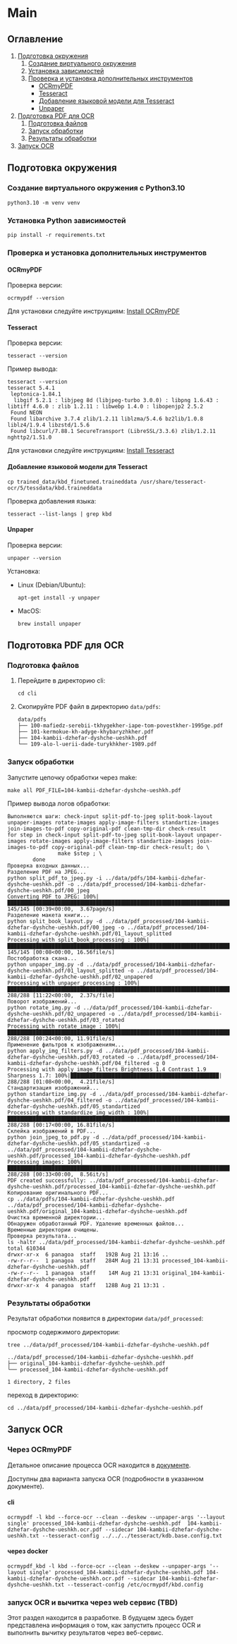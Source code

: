 # Main

## Оглавление
1. [Подготовка окружения](#подготовка-окружения)
   1. [Создание виртуального окружения](#создание-виртуального-окружения-с-python310)
   2. [Установка зависимостей](#установка-python-зависимостей)
   3. [Проверка и установка дополнительных инструментов](#проверка-и-установка-дополнительных-инструментов)
      - [OCRmyPDF](#ocrmypdf)
      - [Tesseract](#tesseract)
      - [Добавление языковой модели для Tesseract](#добавление-языковой-модели-для-tesseract)
      - [Unpaper](#unpaper)
2. [Подготовка PDF для OCR](#подготовка-pdf-для-ocr)
   1. [Подготовка файлов](#подготовка-файлов)
   2. [Запуск обработки](#запуск-обработки)
   3. [Результаты обработки](#результаты-обработки)
3. [Запуск OCR](#запуск-ocr)

## Подготовка окружения

### Создание виртуального окружения с Python3.10

```shell
python3.10 -m venv venv
```

### Установка Python зависимостей

```shell
pip install -r requirements.txt
```

### Проверка и установка дополнительных инструментов

#### OCRmyPDF

Проверка версии:
```shell
ocrmypdf --version
```

Для установки следуйте инструкциям: [Install OCRmyPDF](https://ocrmypdf.readthedocs.io/en/latest/installation.html)

#### Tesseract

Проверка версии:
```shell
tesseract --version 
```

Пример вывода:
```shell
tesseract --version                         
tesseract 5.4.1
 leptonica-1.84.1
  libgif 5.2.1 : libjpeg 8d (libjpeg-turbo 3.0.0) : libpng 1.6.43 : libtiff 4.6.0 : zlib 1.2.11 : libwebp 1.4.0 : libopenjp2 2.5.2
 Found NEON
 Found libarchive 3.7.4 zlib/1.2.11 liblzma/5.4.6 bz2lib/1.0.8 liblz4/1.9.4 libzstd/1.5.6
 Found libcurl/7.88.1 SecureTransport (LibreSSL/3.3.6) zlib/1.2.11 nghttp2/1.51.0
```

Для установки следуйте инструкциям: [Install Tesseract](https://tesseract-ocr.github.io/tessdoc/Installation.html)

#### Добавление языковой модели для Tesseract

```shell
cp trained_data/kbd_finetuned.traineddata /usr/share/tesseract-ocr/5/tessdata/kbd.traineddata
```

Проверка добавления языка:
```shell
tesseract --list-langs | grep kbd
```

#### Unpaper

Проверка версии:
```shell
unpaper --version
```

Установка:
- Linux (Debian/Ubuntu):
  ```shell
  apt-get install -y unpaper
  ```
- MacOS:
  ```shell
  brew install unpaper
  ```

## Подготовка PDF для OCR

### Подготовка файлов

1. Перейдите в директорию cli:
   ```shell
   cd cli
   ```

2. Скопируйте PDF файл в директорию `data/pdfs`:
   ```
   data/pdfs
   ├── 100-mafiedz-serebii-tkhygekher-iape-tom-povestkher-1995ge.pdf
   ├── 101-kermokue-kh-adyge-khybaryzhkher.pdf
   ├── 104-kambii-dzhefar-dyshche-ueshkh.pdf
   └── 109-alo-l-uerii-dade-turykhkher-1989.pdf
   ```

### Запуск обработки

Запустите цепочку обработки через make:
```shell
make all PDF_FILE=104-kambii-dzhefar-dyshche-ueshkh.pdf
```

Пример вывода логов обработки:
```shell
Выполняются шаги: check-input split-pdf-to-jpeg split-book-layout unpaper-images rotate-images apply-image-filters standartize-images join-images-to-pdf copy-original-pdf clean-tmp-dir check-result
for step in check-input split-pdf-to-jpeg split-book-layout unpaper-images rotate-images apply-image-filters standartize-images join-images-to-pdf copy-original-pdf clean-tmp-dir check-result; do \
                make $step ; \
        done
Проверка входных данных...
Разделение PDF на JPEG...
python split_pdf_to_jpeg.py -i ../data/pdfs/104-kambii-dzhefar-dyshche-ueshkh.pdf -o ../data/pdf_processed/104-kambii-dzhefar-dyshche-ueshkh.pdf/00_jpeg
Converting PDF to JPEG: 100%|██████████████████████████████████████████████████████████████████████████████████████████████████████| 145/145 [00:39<00:00,  3.67page/s]
Разделение макета книги...
python split_book_layout.py -d ../data/pdf_processed/104-kambii-dzhefar-dyshche-ueshkh.pdf/00_jpeg -o ../data/pdf_processed/104-kambii-dzhefar-dyshche-ueshkh.pdf/01_layout_splitted
Processing with split_book_processing : 100%|██████████████████████████████████████████████████████████████████████████████████████| 145/145 [00:08<00:00, 16.56file/s]
Постобработка скана...
python unpaper_img.py -d ../data/pdf_processed/104-kambii-dzhefar-dyshche-ueshkh.pdf/01_layout_splitted -o ../data/pdf_processed/104-kambii-dzhefar-dyshche-ueshkh.pdf/02_unpapered
Processing with unpaper_processing : 100%|█████████████████████████████████████████████████████████████████████████████████████████| 288/288 [11:22<00:00,  2.37s/file]
Поворот изображений...
python rotate_img.py -d ../data/pdf_processed/104-kambii-dzhefar-dyshche-ueshkh.pdf/02_unpapered -o ../data/pdf_processed/104-kambii-dzhefar-dyshche-ueshkh.pdf/03_rotated
Processing with rotate_image : 100%|███████████████████████████████████████████████████████████████████████████████████████████████| 288/288 [00:24<00:00, 11.91file/s]
Применение фильтров к изображениям...
python apply_img_filters.py -d ../data/pdf_processed/104-kambii-dzhefar-dyshche-ueshkh.pdf/03_rotated -o ../data/pdf_processed/104-kambii-dzhefar-dyshche-ueshkh.pdf/04_filtered -g 0
Processing with apply_image_filters Brightness 1.4 Contrast 1.9 Sharpness 1.7: 100%|███████████████████████████████████████████████| 288/288 [01:08<00:00,  4.21file/s]
Стандартизация изображений...
python standartize_img.py -d ../data/pdf_processed/104-kambii-dzhefar-dyshche-ueshkh.pdf/04_filtered -o ../data/pdf_processed/104-kambii-dzhefar-dyshche-ueshkh.pdf/05_standartized
Processing with standardize_img_width : 100%|██████████████████████████████████████████████████████████████████████████████████████| 288/288 [00:17<00:00, 16.81file/s]
Склейка изображений в PDF...
python join_jpeg_to_pdf.py -d ../data/pdf_processed/104-kambii-dzhefar-dyshche-ueshkh.pdf/05_standartized -o ../data/pdf_processed/104-kambii-dzhefar-dyshche-ueshkh.pdf/processed_104-kambii-dzhefar-dyshche-ueshkh.pdf
Processing images: 100%|█████████████████████████████████████████████████████████████████████████████████████████████████████████████| 288/288 [00:33<00:00,  8.56it/s]
PDF created successfully: ../data/pdf_processed/104-kambii-dzhefar-dyshche-ueshkh.pdf/processed_104-kambii-dzhefar-dyshche-ueshkh.pdf
Копирование оригинального PDF...
cp ../data/pdfs/104-kambii-dzhefar-dyshche-ueshkh.pdf ../data/pdf_processed/104-kambii-dzhefar-dyshche-ueshkh.pdf/original_104-kambii-dzhefar-dyshche-ueshkh.pdf
Очистка временной директории...
Обнаружен обработанный PDF. Удаление временных файлов...
Временные директории очищены.
Проверка результата...
ls -haltr ../data/pdf_processed/104-kambii-dzhefar-dyshche-ueshkh.pdf
total 610344
drwxr-xr-x  6 panagoa  staff   192B Aug 21 13:16 ..
-rw-r--r--  1 panagoa  staff   284M Aug 21 13:31 processed_104-kambii-dzhefar-dyshche-ueshkh.pdf
-rw-r--r--  1 panagoa  staff    14M Aug 21 13:31 original_104-kambii-dzhefar-dyshche-ueshkh.pdf
drwxr-xr-x  4 panagoa  staff   128B Aug 21 13:31 .
```

### Результаты обработки

Результат обработки появится в директории `data/pdf_processed`:

просмотр содержимого директории:
```shell
tree ../data/pdf_processed/104-kambii-dzhefar-dyshche-ueshkh.pdf
```

```shell    
../data/pdf_processed/104-kambii-dzhefar-dyshche-ueshkh.pdf
├── original_104-kambii-dzhefar-dyshche-ueshkh.pdf
└── processed_104-kambii-dzhefar-dyshche-ueshkh.pdf

1 directory, 2 files
```

переход в директорию:
```shell
cd ../data/pdf_processed/104-kambii-dzhefar-dyshche-ueshkh.pdf
```

## Запуск OCR

### Через OCRmyPDF

Детальное описание процесса OCR находится в [документе](tesseract/readme.md).

Доступны два варианта запуска OCR (подробности в указанном документе).

#### cli
```shell
ocrmypdf -l kbd --force-ocr --clean --deskew --unpaper-args '--layout single' processed_104-kambii-dzhefar-dyshche-ueshkh.pdf  104-kambii-dzhefar-dyshche-ueshkh.ocr.pdf --sidecar 104-kambii-dzhefar-dyshche-ueshkh.txt --tesseract-config ../../../tesseract/kdb.base.config.txt
```

#### через docker
```shell
ocrmypdf_kbd -l kbd --force-ocr --clean --deskew --unpaper-args '--layout single' processed_104-kambii-dzhefar-dyshche-ueshkh.pdf 104-kambii-dzhefar-dyshche-ueshkh.ocr.pdf --sidecar 104-kambii-dzhefar-dyshche-ueshkh.txt --tesseract-config /etc/ocrmypdf/kbd.config
```

### запуск OCR и вычитка через web сервис (TBD)
Этот раздел находится в разработке. В будущем здесь будет представлена информация о том, как запустить процесс OCR и выполнить вычитку результатов через веб-сервис.